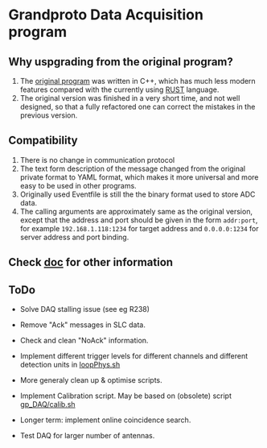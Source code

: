 # Grandproto Data Acquisition program

## Why uspgrading from the original program?
1. The [original program](https://github.com/TREND50/GRANDproto_DAQ)
was written in C++, which has much less modern
features compared with the currently using
[RUST](http://www.rust-lang.org) language.
2. The original version was finished in a very short time, and not well
 designed, so that a fully refactored one can correct the mistakes in the previous version.

## Compatibility
1. There is no change in communication protocol
2. The text form description of the message changed from the original
private format to YAML format, which makes it more universal and more
easy to be used in other programs.
3. Originally used Eventfile is still the the binary format used to
store ADC data.
4. The calling arguments are approximately same as the original version,
 except that the address and port should be given in the form
  ```addr:port```, for example ```192.168.1.118:1234``` for target
  address and ```0.0.0.0:1234``` for server address and port binding.

## Check [doc](doc) for other information

## ToDo
- Solve DAQ stalling issue (see eg R238)
- Remove "Ack" messages in SLC data.
- Check and clean "NoAck" information.
- Implement different trigger levels for different channels and different detection units in [loopPhys.sh](https://github.com/TREND50/gp_daq/blob/master/scripts/loopPhys.sh)
- More generaly clean up & optimise scripts.
- Implement Calibration script. May be based on (obsolete) script [gp_DAQ/calib.sh](https://github.com/TREND50/GRANDproto_DAQ/blob/master/calib.sh)

- Longer term: implement online coincidence search.
- Test DAQ for larger number of antennas.
